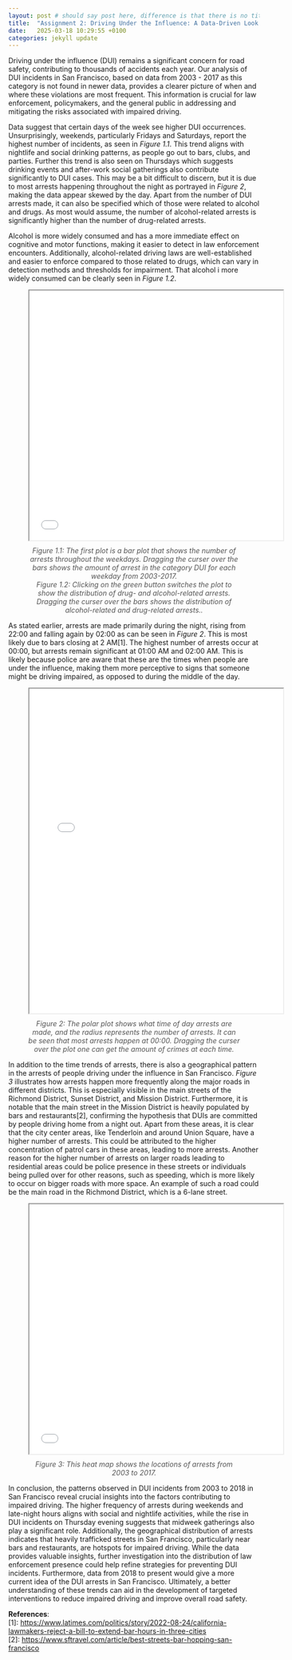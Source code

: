 ```yaml
---
layout: post # should say post here, difference is that there is no title. 
title:  "Assignment 2: Driving Under the Influence: A Data-Driven Look at Trends and Hotspots"
date:   2025-03-18 10:29:55 +0100
categories: jekyll update
---
```


Driving under the influence (DUI) remains a significant concern for road safety, contributing to thousands of accidents each year. Our analysis of DUI incidents in San Francisco, based on data from 2003 - 2017 as this category is not found in newer data, provides a clearer picture of when and where these violations are most frequent. This information is crucial for law enforcement, policymakers, and the general public in addressing and mitigating the risks associated with impaired driving.

Data suggest that certain days of the week see higher DUI occurrences. Unsurprisingly, weekends, particularly Fridays and Saturdays, report the highest number of incidents, as seen in <i>Figure 1.1</i>. This trend aligns with nightlife and social drinking patterns, as people go out to bars, clubs, and parties. 
Further this trend is also seen on Thursdays which suggests drinking events and after-work social gatherings also contribute significantly to DUI cases. This may be a bit difficult to discern, but it is due to most arrests happening throughout the night as portrayed in <i>Figure 2</i>, making the data appear skewed by the day. Apart from the number of DUI arrests made, it can also be specified which of those were related to alcohol and drugs. As most would assume, the number of alcohol-related arrests is significantly higher than the number of drug-related arrests.

Alcohol is more widely consumed and has a more immediate effect on cognitive and motor functions, making it easier to detect in law enforcement encounters. Additionally, alcohol-related driving laws are well-established and easier to enforce compared to those related to drugs, which can vary in detection methods and thresholds for impairment. That alcohol i more widely consumed can be clearly seen in <i>Figure 1.2</i>.


<figure> 
  <iframe src="/assets/bar_plot.html" width="120%" height="500px"></iframe> 
  <figcaption style="font-style: italic; text-align: center; margin-top: 10px; color: #555;">
   Figure 1.1: The first plot is a bar plot that shows the number of arrests throughout the weekdays. Dragging the curser over the bars shows the amount of arrest in the category DUI for each weekday from 2003-2017. <br> 
   Figure 1.2: Clicking on the green button switches the plot to show the distribution of drug- and alcohol-related arrests. Dragging the curser over the bars shows the distribution of alcohol-related and drug-related arrests..
   </figcaption> 
 </figure>


As stated earlier, arrests are made primarily during the night, rising from 22:00 and falling again by 02:00 as can be seen in <i> Figure 2</i>. This is most likely due to bars closing at 2 AM[1]. The highest number of arrests occur at 00:00, but arrests remain significant at 01:00 AM and 02:00 AM. This is likely because police are aware that these are the times when people are under the influence, making them more perceptive to signs that someone might be driving impaired, as opposed to during the middle of the day.

<figure> 
  <iframe src="/assets/time_plot.html" width="120%" height="650px"></iframe> 
  <figcaption style="font-style: italic; text-align: center; margin-top: 10px; color: #555;"> 
  Figure 2: The polar plot shows what time of day arrests are made, and the radius represents the number of arrests. It can be seen that most arrests happen at 00:00. Dragging the curser over the plot one can get the amount of crimes at each time. 
  </figcaption>
 </figure>


In addition to the time trends of arrests, there is also a geographical pattern in the arrests of people driving under the influence in San Francisco. <i>Figure 3</i> illustrates how arrests happen more frequently along the major roads in different districts. This is especially visible in the main streets of the Richmond District, Sunset District, and Mission District. Furthermore, it is notable that the main street in the Mission District is heavily populated by bars and restaurants[2], confirming the hypothesis that DUIs are committed by people driving home from a night out. Apart from these areas, it is clear that the city center areas, like Tenderloin and around Union Square, have a higher number of arrests. This could be attributed to the higher concentration of patrol cars in these areas, leading to more arrests. Another reason for the higher number of arrests on larger roads leading to residential areas could be police presence in these streets or individuals being pulled over for other reasons, such as speeding, which is more likely to occur on bigger roads with more space. An example of such a road could be the main road in the Richmond District, which is a 6-lane street.

<figure> 
  <iframe src="/assets/heat_map.html" width="120%" height="500px"></iframe> 
  <figcaption style="font-style: italic; text-align: center; margin-top: 10px; color: #555;"> 
  Figure 3: This heat map shows the locations of arrests from 2003 to 2017. 
  </figcaption> 
</figure>


In conclusion, the patterns observed in DUI incidents from 2003 to 2018 in San Francisco reveal crucial insights into the factors contributing to impaired driving. The higher frequency of arrests during weekends and late-night hours aligns with social and nightlife activities, while the rise in DUI incidents on Thursday evening suggests that midweek gatherings also play a significant role. Additionally, the geographical distribution of arrests indicates that heavily trafficked streets in San Francisco, particularly near bars and restaurants, are hotspots for impaired driving. While the data provides valuable insights, further investigation into the distribution of law enforcement presence could help refine strategies for preventing DUI incidents. Furthermore, data from 2018 to present would give a more current idea of the DUI arrests in San Francisco. Ultimately, a better understanding of these trends can aid in the development of targeted interventions to reduce impaired driving and improve overall road safety.

<b>References</b>: <br> 
[1]: <https://www.latimes.com/politics/story/2022-08-24/california-lawmakers-reject-a-bill-to-extend-bar-hours-in-three-cities> <br> 
[2]: <https://www.sftravel.com/article/best-streets-bar-hopping-san-francisco>